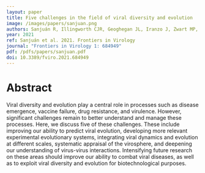 ```yaml
---
layout: paper
title: Five challenges in the field of viral diversity and evolution
image: /images/papers/sanjuan.png
authors: Sanjuán R, Illingworth CJR, Geoghegan JL, Iranzo J, Zwart MP, Ciota AT, Moratorio G, Gago-Zachert S, Duffy S, Dhanasekaran V
year: 2021
ref: Sanjuán et al. 2021. Frontiers in Virology
journal: "Frontiers in Virology 1: 684949"
pdf: /pdfs/papers/sanjuan.pdf
doi: 10.3389/fviro.2021.684949
---
```


# Abstract

Viral diversity and evolution play a central role in processes such as disease emergence, vaccine failure, drug resistance, and virulence. However, significant challenges remain to better understand and manage these processes. Here, we discuss five of these challenges. These include improving our ability to predict viral evolution, developing more relevant experimental evolutionary systems, integrating viral dynamics and evolution at different scales, systematic appraisal of the virosphere, and deepening our understanding of virus-virus interactions. Intensifying future research on these areas should improve our ability to combat viral diseases, as well as to exploit viral diversity and evolution for biotechnological purposes.